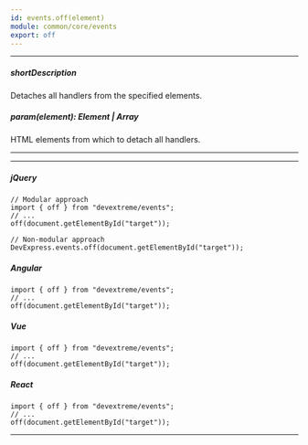```yaml
---
id: events.off(element)
module: common/core/events
export: off
---
```

---
##### shortDescription
Detaches all handlers from the specified elements.

##### param(element): Element | Array<Element>
HTML elements from which to detach all handlers.

---
---
##### jQuery

    // Modular approach
    import { off } from "devextreme/events";
    // ...
    off(document.getElementById("target"));

    // Non-modular approach
    DevExpress.events.off(document.getElementById("target"));

##### Angular

    import { off } from "devextreme/events";
    // ...
    off(document.getElementById("target"));

##### Vue

    import { off } from "devextreme/events";
    // ...
    off(document.getElementById("target"));

##### React

    import { off } from "devextreme/events";
    // ...
    off(document.getElementById("target"));

---